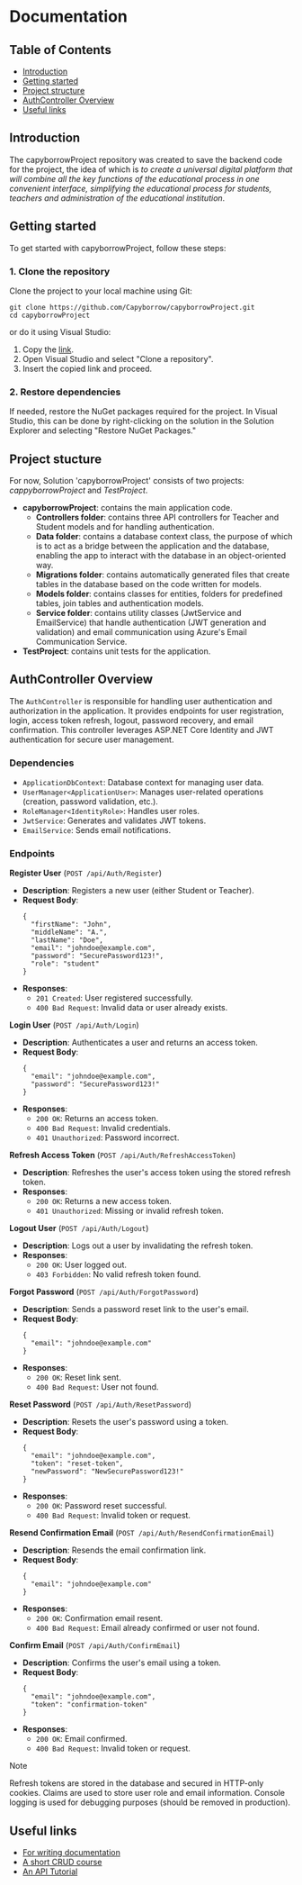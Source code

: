 # Documentation

## Table of Contents
- [Introduction](#introduction)
- [Getting started](#getting-started)
- [Project structure](#project-stucture)
- [AuthController Overview](#authcontroller-overview)
- [Useful links](#useful-links)

## Introduction

The capyborrowProject repository was created to save the backend code for the project, the idea of which is _to create a universal digital platform that will combine all the key functions of the educational process in one convenient interface, simplifying the educational process for students, teachers and administration of the educational institution_.

## Getting started

To get started with capyborrowProject, follow these steps:

### 1. Clone the repository

Clone the project to your local machine using Git:

```
git clone https://github.com/Capyborrow/capyborrowProject.git
cd capyborrowProject
```
or do it using Visual Studio:
1. Copy the [link](https://github.com/Capyborrow/capyborrowProject.git).
2. Open Visual Studio and select "Clone a repository".
3. Insert the copied link and proceed.

### 2. Restore dependencies

If needed, restore the NuGet packages required for the project. In Visual Studio, this can be done by right-clicking on the solution in the Solution Explorer and selecting "Restore NuGet Packages."

## Project stucture 
For now, Solution 'capyborrowProject' consists of two projects: _cappyborrowProject_ and _TestProject_.

- **capyborrowProject**: contains the main application code.
    - **Controllers folder**: contains three API controllers for Teacher and Student models and for handling authentication.
    - **Data folder**: contains a database context class, the purpose of which is to act as a bridge between the application and the database, enabling the app to interact with the database in an object-oriented way.
    - **Migrations folder**: contains automatically generated files that create tables in the database based on the code written for models.
    - **Models folder**: contains classes for entities, folders for predefined tables, join tables and authentication models.
    - **Service folder**: contains utility classes (JwtService and EmailService) that handle authentication (JWT generation and validation) and email communication using Azure's Email Communication Service.
- **TestProject**: contains unit tests for the application.

## AuthController Overview
The `AuthController` is responsible for handling user authentication and authorization in the application. It provides endpoints for user registration, login, access token refresh, logout, password recovery, and email confirmation. This controller leverages ASP.NET Core Identity and JWT authentication for secure user management.
### Dependencies
- `ApplicationDbContext`: Database context for managing user data.
- `UserManager<ApplicationUser>`: Manages user-related operations (creation, password validation, etc.).
- `RoleManager<IdentityRole>`: Handles user roles.
- `JwtService`: Generates and validates JWT tokens.
- `EmailService`: Sends email notifications.
### Endpoints
**Register User** (`POST /api/Auth/Register`)
  - **Description**: Registers a new user (either Student or Teacher).
  - **Request Body**:
    ```
    {
      "firstName": "John",
      "middleName": "A.",
      "lastName": "Doe",
      "email": "johndoe@example.com",
      "password": "SecurePassword123!",
      "role": "student"
    }
  - **Responses**:
    - `201 Created`: User registered successfully.
    - `400 Bad Request`: Invalid data or user already exists.

**Login User** (`POST /api/Auth/Login`)
  - **Description**: Authenticates a user and returns an access token.
  - **Request Body**:
    ```
    {
      "email": "johndoe@example.com",
      "password": "SecurePassword123!"
    }
  - **Responses**:
    - `200 OK`: Returns an access token.
    - `400 Bad Request`: Invalid credentials.
    - `401 Unauthorized`: Password incorrect.

**Refresh Access Token** (`POST /api/Auth/RefreshAccessToken`)
  - **Description**: Refreshes the user's access token using the stored refresh token.
  - **Responses**:
    - `200 OK`: Returns a new access token.
    - `401 Unauthorized`: Missing or invalid refresh token.

**Logout User** (`POST /api/Auth/Logout`)
  - **Description**: Logs out a user by invalidating the refresh token.
  - **Responses**:
    - `200 OK`: User logged out.
    - `403 Forbidden`: No valid refresh token found.

**Forgot Password** (`POST /api/Auth/ForgotPassword`)
  - **Description**: Sends a password reset link to the user's email.
  - **Request Body**:
    ```
    {
      "email": "johndoe@example.com"
    }
   - **Responses**:
     - `200 OK`: Reset link sent.
     - `400 Bad Request`: User not found.

**Reset Password** (`POST /api/Auth/ResetPassword`)
  - **Description**: Resets the user's password using a token.
  - **Request Body**:
    ```
    {
      "email": "johndoe@example.com",
      "token": "reset-token",
      "newPassword": "NewSecurePassword123!"
    }
   - **Responses**:
     - `200 OK`: Password reset successful.
     - `400 Bad Request`: Invalid token or request.

**Resend Confirmation Email** (`POST /api/Auth/ResendConfirmationEmail`)
  - **Description**: Resends the email confirmation link.
  - **Request Body**:
    ```
    {
      "email": "johndoe@example.com"
    }
   - **Responses**:
     - `200 OK`: Confirmation email resent.
     - `400 Bad Request`: Email already confirmed or user not found.

**Confirm Email** (`POST /api/Auth/ConfirmEmail`)
  - **Description**: Confirms the user's email using a token.
  - **Request Body**:
    ```
    {
      "email": "johndoe@example.com",
      "token": "confirmation-token"
    }
   - **Responses**:
     - `200 OK`: Email confirmed.
     - `400 Bad Request`: Invalid token or request.

> [!NOTE]
> Refresh tokens are stored in the database and secured in HTTP-only cookies.
> Claims are used to store user role and email information.
> Console logging is used for debugging purposes (should be removed in production).

## Useful links
- [For writing documentation](https://docs.github.com/en/get-started/writing-on-github/getting-started-with-writing-and-formatting-on-github/basic-writing-and-formatting-syntax#lists)
- [A short CRUD course](https://youtu.be/b8fFRX0T38M?si=lBDJx2gsc41vuBC_)
- [An API Tutorial](https://youtu.be/sdlt3-ptt9g?si=Iqdk6i4Njr5m23cn)
